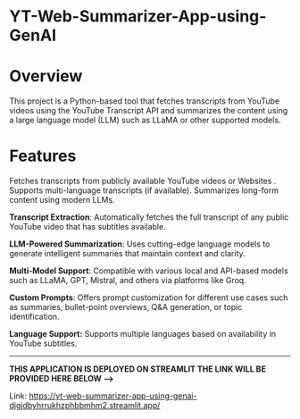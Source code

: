 # YT-Web-Summarizer-App-using-GenAI

# Overview
This project is a Python-based tool that fetches transcripts from YouTube videos using the YouTube Transcript API and summarizes the content using a large language model (LLM) such as LLaMA or other supported models.

# Features
Fetches transcripts from publicly available YouTube videos or Websites .
Supports multi-language transcripts (if available).
Summarizes long-form content using modern LLMs.

**Transcript Extraction**: Automatically fetches the full transcript of any public YouTube video that has subtitles available.

**LLM-Powered Summarization**: Uses cutting-edge language models to generate intelligent summaries that maintain context and clarity.

**Multi-Model Support**: Compatible with various local and API-based models such as LLaMA, GPT, Mistral, and others via platforms like Groq.

**Custom Prompts**: Offers prompt customization for different use cases such as summaries, bullet-point overviews, Q&A generation, or topic identification.

**Language Support:** Supports multiple languages based on availability in YouTube subtitles.

----------------------------------------------------------------------------------------------------------------------------------------------------------------------------------

**THIS APPLICATION IS DEPLOYED ON STREAMLIT THE LINK WILL BE PROVIDED HERE BELOW -->**

Link: https://yt-web-summarizer-app-using-genai-djgjdbyhrrukhzphbbmhm2.streamlit.app/
